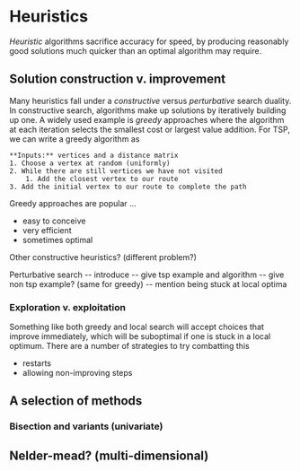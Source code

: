 # Heuristics

*Heuristic* algorithms sacrifice accuracy for speed, by producing reasonably good solutions much quicker than an optimal algorithm may require.

## Solution construction v. improvement
Many heuristics fall under a _constructive_ versus _perturbative_ search duality.
In constructive search, algorithms make up solutions by iteratively building up one.
A widely used example is _greedy_ approaches where the algorithm at each iteration selects the smallest cost or largest value addition.
For TSP, we can write a greedy algorithm as
```{prf:algorithm} Greedy Traveling Salesperson Problem Algorithm
**Inputs:** vertices and a distance matrix
1. Choose a vertex at random (uniformly)
2. While there are still vertices we have not visited
    1. Add the closest vertex to our route
3. Add the initial vertex to our route to complete the path
```

Greedy approaches are popular ...
- easy to conceive
- very efficient
- sometimes optimal

Other constructive heuristics? (different problem?)

Perturbative search
-- introduce
-- give tsp example and algorithm
-- give non tsp example? (same for greedy)
-- mention being stuck at local optima


### Exploration v. exploitation
Something like both greedy and local search will accept choices that improve immediately, which will be suboptimal if one is stuck in a local optimum. There are a number of strategies to try combatting this
- restarts
- allowing non-improving steps


## A selection of methods

### Bisection and variants (univariate)

## Nelder-mead? (multi-dimensional)

